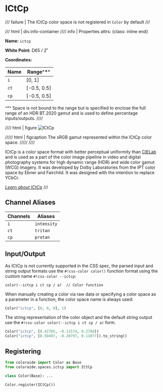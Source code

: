 # ICtCp

/// failure | The ICtCp color space is not registered in `Color` by default
///

/// html | div.info-container
//// info | Properties
    attrs: {class: inline end}

**Name:** `ictcp`

**White Point:** D65 / 2˚

**Coordinates:**

Name       | Range^\*^
---------- | ---------
`i`        | [0, 1]
`ct`       | [-0.5, 0.5]
`cp`       | [-0.5, 0.5]

^\*^ Space is not bound to the range but is specified to enclose the full range of an HDR BT.2020 gamut and is used
to define percentage inputs/outputs.
////

//// html | figure
![ICtCp](../images/ictcp-3d.png)

///// html | figcaption
The sRGB gamut represented within the ICtCp color space.
/////
////

ICtCp is a color space format with better perceptual uniformity than [CIELab](#cielab) and is used as a part of the
color image pipeline in video and digital photography systems for high dynamic range (HDR) and wide color gamut (WCG)
imagery. It was developed by Dolby Laboratories from the IPT color space by Ebner and Fairchild. It was designed with
the intention to replace YCbCr.

_[Learn about ICtCp](https://en.wikipedia.org/wiki/ICtCp)_
///

## Channel Aliases

Channels | Aliases
-------- | -------
`i`      | `intensity`
`ct`     | `tritan`
`cp`     | `protan`

## Input/Output

As ICtCp is not currently supported in the CSS spec, the parsed input and string output formats use the
`#!css-color color()` function format using the custom name `#!css-color --ictcp`:

```css-color
color(--ictcp i ct cp / a)  // Color function
```

When manually creating a color via raw data or specifying a color space as a parameter in a function, the color
space name is always used:

```py
Color("ictcp", [0, 0, 0], 1)
```

The string representation of the color object and the default string output use the
`#!css-color color(--ictcp i ct cp / a)` form.

```py play
Color("ictcp", [0.42785, -0.11574, 0.2788])
Color("ictcp", [0.50497, -0.20797, 0.11077]).to_string()
```

## Registering

```py
from coloraide import Color as Base
from coloraide.spaces.ictcp import ICtCp

class Color(Base): ...

Color.register(ICtCp())
```
